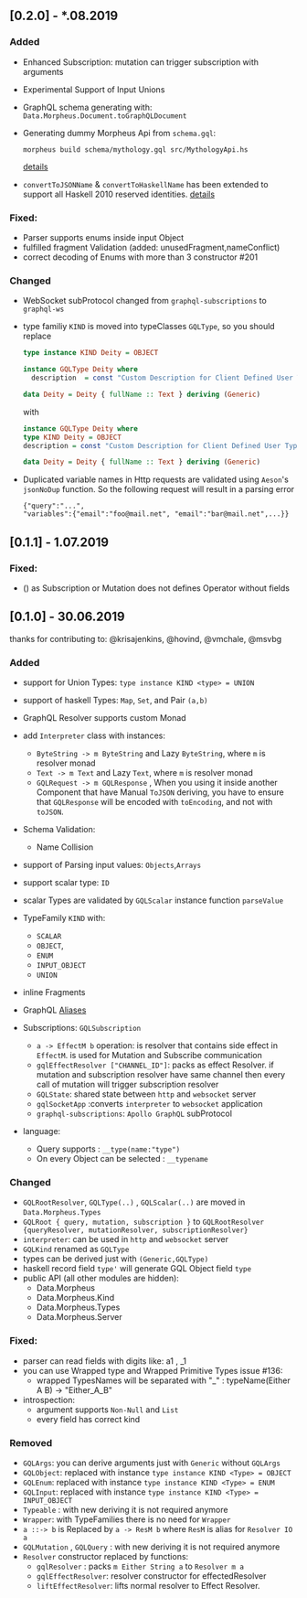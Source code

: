 ## [0.2.0] - \*.08.2019

### Added

- Enhanced Subscription: mutation can trigger subscription with arguments
- Experimental Support of Input Unions
- GraphQL schema generating with: `Data.Morpheus.Document.toGraphQLDocument`
- Generating dummy Morpheus Api from `schema.gql`:

  ```
  morpheus build schema/mythology.gql src/MythologyApi.hs
  ```

  [details](https://github.com/morpheusgraphql/morpheus-graphql/issues/184)
- `convertToJSONName` & `convertToHaskellName` has been extended to support all Haskell 2010 reserved identities. [details](https://github.com/morpheusgraphql/morpheus-graphql/issues/207)

### Fixed:

- Parser supports enums inside input Object
- fulfilled fragment Validation (added: unusedFragment,nameConflict)
- correct decoding of Enums with more than 3 constructor #201

### Changed

- WebSocket subProtocol changed from `graphql-subscriptions` to `graphql-ws`

- type familiy `KIND` is moved into typeClasses `GQLType`, so you should replace

  ```haskell
  type instance KIND Deity = OBJECT

  instance GQLType Deity where
    description  = const "Custom Description for Client Defined User Type"

  data Deity = Deity { fullName :: Text } deriving (Generic)
  ```

  with

  ```haskell
  instance GQLType Deity where
  type KIND Deity = OBJECT
  description = const "Custom Description for Client Defined User Type"

  data Deity = Deity { fullName :: Text } deriving (Generic)
  ```
- Duplicated variable names in Http requests are validated using `Aeson`'s `jsonNoDup` function. So the following request will
  result in a parsing error

  ```
  {"query":"...",
  "variables":{"email":"foo@mail.net", "email":"bar@mail.net",...}}
  ```

## [0.1.1] - 1.07.2019

### Fixed:

- () as Subscription or Mutation does not defines Operator without fields

## [0.1.0] - 30.06.2019

thanks for contributing to: @krisajenkins, @hovind, @vmchale, @msvbg

### Added

- support for Union Types: `type instance KIND <type> = UNION`
- support of haskell Types: `Map`, `Set`, and Pair `(a,b)`
- GraphQL Resolver supports custom Monad
- add `Interpreter` class with instances:

  - `ByteString -> m ByteString` and Lazy `ByteString`, where `m` is resolver monad
  - `Text -> m Text` and Lazy `Text`, where `m` is resolver monad
  - `GQLRequest -> m GQLResponse` , When you using it inside another Component that have Manual `ToJSON` deriving,
    you have to ensure that `GQLResponse` will be encoded with `toEncoding`, and not with `toJSON`.

- Schema Validation:

  - Name Collision

- support of Parsing input values: `Objects`,`Arrays`
- support scalar type: `ID`
- scalar Types are validated by `GQLScalar` instance function `parseValue`
- TypeFamily `KIND` with:

  - `SCALAR`
  - `OBJECT`,
  - `ENUM`
  - `INPUT_OBJECT`
  - `UNION`

- inline Fragments
- GraphQL [Aliases](https://graphql.org/learn/queries/#aliases)
- Subscriptions: `GQLSubscription`

  - `a -> EffectM b` operation: is resolver that contains side effect in `EffectM`.
    is used for Mutation and Subscribe communication
  - `gqlEffectResolver ["CHANNEL_ID"]`: packs as effect Resolver.
    if mutation and subscription resolver have same channel then
    every call of mutation will trigger subscription resolver
  - `GQLState`: shared state between `http` and `websocket` server
  - `gqlSocketApp` :converts `interpreter` to `websocket` application
  - `graphql-subscriptions`: `Apollo GraphQL` subProtocol

- language:
  - Query supports : `__type(name:"type")`
  - On every Object can be selected : `__typename`

### Changed

- `GQLRootResolver`, `GQLType(..)` , `GQLScalar(..)`
  are moved in `Data.Morpheus.Types`
- `GQLRoot { query, mutation, subscription }` to `GQLRootResolver {queryResolver, mutationResolver, subscriptionResolver}`
- `interpreter`: can be used in `http` and `websocket` server
- `GQLKind` renamed as `GQLType`
- types can be derived just with `(Generic,GQLType)`
- haskell record field `type'` will generate GQL Object field `type`
- public API (all other modules are hidden):
  - Data.Morpheus
  - Data.Morpheus.Kind
  - Data.Morpheus.Types
  - Data.Morpheus.Server

### Fixed:

- parser can read fields with digits like: a1 , \_1
- you can use Wrapped type and Wrapped Primitive Types issue #136:
  - wrapped TypesNames will be separated with "\_" : typeName(Either A B) -> "Either_A_B"
- introspection:
  - argument supports `Non-Null` and `List`
  - every field has correct kind

### Removed

- `GQLArgs`: you can derive arguments just with `Generic` without `GQLArgs`
- `GQLObject`: replaced with instance `type instance KIND <Type> = OBJECT`
- `GQLEnum`: replaced with instance `type instance KIND <Type> = ENUM`
- `GQLInput`: replaced with instance `type instance KIND <Type> = INPUT_OBJECT`
- `Typeable` : with new deriving it is not required anymore
- `Wrapper`: with TypeFamilies there is no need for `Wrapper`
- `a ::-> b` is Replaced by `a -> ResM b` where `ResM` is alias for `Resolver IO a`
- `GQLMutation` , `GQLQuery` : with new deriving it is not required anymore
- `Resolver` constructor replaced by functions:
  - `gqlResolver` : packs `m Either String a` to `Resolver m a`
  - `gqlEffectResolver`: resolver constructor for effectedResolver
  - `liftEffectResolver`: lifts normal resolver to Effect Resolver.

